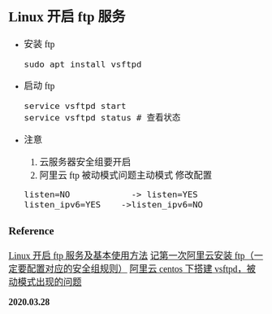 <font size=4 face='楷体'>

## Linux 开启 ftp 服务

- 安装 ftp

  ```shell
  sudo apt install vsftpd
  ```

- 启动 ftp

  ```shell
  service vsftpd start
  service vsftpd status # 查看状态
  ```

- 注意
  1. 云服务器安全组要开启
  2. 阿里云 ftp 被动模式问题主动模式
     修改配置
  ```
  listen=NO            -> listen=YES
  listen_ipv6=YES    ->listen_ipv6=NO
  ```

### Reference

[Linux 开启 ftp 服务及基本使用方法](https://www.jianshu.com/p/2f4d6f71b4c8)
[记第一次阿里云安装 ftp（一定要配置对应的安全组规则）](https://blog.csdn.net/nidunlove/article/details/85165739?depth_1-utm_source=distribute.pc_relevant.none-task&utm_source=distribute.pc_relevant.none-task)
[阿里云 centos 下搭建 vsftpd，被动模式出现的问题](https://blog.csdn.net/ridicuturing/article/details/80308053)

**2020.03.28**
